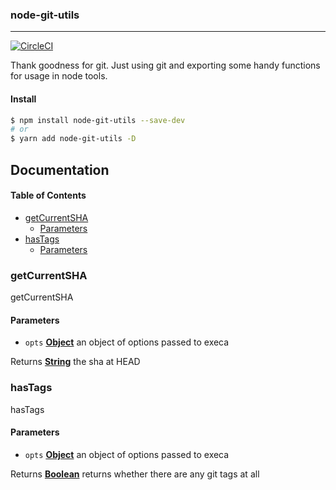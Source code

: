 ### node-git-utils

***

[![CircleCI](https://circleci.com/gh/DavideDaniel/node-git-utils/tree/master.svg?style=svg)](https://circleci.com/gh/DavideDaniel/node-git-utils/tree/master)

Thank goodness for git. Just using git and exporting some handy functions for usage in node tools.

#### Install

```bash
$ npm install node-git-utils --save-dev
# or
$ yarn add node-git-utils -D
```

## Documentation

<!-- Generated by documentation.js. Update this documentation by updating the source code. -->

#### Table of Contents

*   [getCurrentSHA](#getcurrentsha)
    *   [Parameters](#parameters)
*   [hasTags](#hastags)
    *   [Parameters](#parameters-1)

### getCurrentSHA

getCurrentSHA

#### Parameters

*   `opts` **[Object](https://developer.mozilla.org/docs/Web/JavaScript/Reference/Global_Objects/Object)** an object of options passed to execa

Returns **[String](https://developer.mozilla.org/docs/Web/JavaScript/Reference/Global_Objects/String)** the sha at HEAD

### hasTags

hasTags

#### Parameters

*   `opts` **[Object](https://developer.mozilla.org/docs/Web/JavaScript/Reference/Global_Objects/Object)** an object of options passed to execa

Returns **[Boolean](https://developer.mozilla.org/docs/Web/JavaScript/Reference/Global_Objects/Boolean)** returns whether there are any git tags at all
